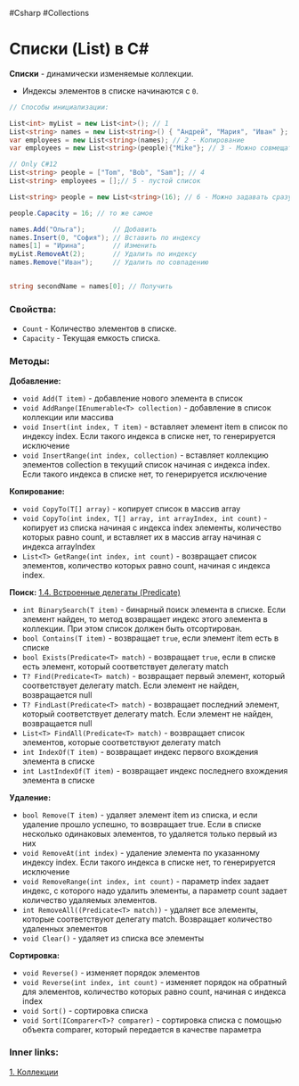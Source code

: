 #Csharp #Collections

# Списки (List) в C#

**Списки** - динамически изменяемые коллекции.
- Индексы элементов в списке начинаются с `0`.

```csharp
// Способы инициализации:

List<int> myList = new List<int>(); // 1
List<string> names = new List<string>() { "Андрей", "Мария", "Иван" };
var employees = new List<string>(names); // 2 - Копирование
var employees = new List<string>(people){"Mike"}; // 3 - Можно совмещать

// Only C#12
List<string> people = ["Tom", "Bob", "Sam"]; // 4
List<string> employees = [];// 5 - пустой список

List<string> people = new List<string>(16); // 6 - Можно задавать сразу размер (для оптимизации)

people.Capacity = 16; // то же самое

names.Add("Ольга");       // Добавить
names.Insert(0, "София"); // Вставить по индексу
names[1] = "Ирина";       // Изменить
myList.RemoveAt(2);       // Удалить по индексу
names.Remove("Иван");     // Удалить по совпадению


string secondName = names[0]; // Получить
```

### Свойства:
- `Count` - Количество элементов в списке.
- `Capacity` - Текущая емкость списка.

### Методы:
**Добавление:**
 - `void Add(T item)` - добавление нового элемента в список
 - `void AddRange(IEnumerable<T> collection)` - добавление в список коллекции или массива
- `void Insert(int index, T item)` - вставляет элемент item в список по индексу index. Если такого индекса в списке нет, то генерируется исключение
- `void InsertRange(int index, collection)` - вставляет коллекцию элементов collection в текущий список начиная с индекса index. Если такого индекса в списке нет, то генерируется исключение

**Копирование:**
- `void CopyTo(T[] array)` - копирует список в массив array
- `void CopyTo(int index, T[] array, int arrayIndex, int count)` - копирует из списка начиная с индекса index элементы, количество которых равно count, и вставляет их в массив array начиная с индекса arrayIndex
- `List<T> GetRange(int index, int count)` - возвращает список элементов, количество которых равно count, начиная с индекса index.

**Поиск:**
[1.4. Встроенные делегаты (Predicate)](1.%20Languages/C-sharp/0.%20Введение/3.%20Делегаты/1.4.%20Встроенные%20делегаты.md)
- `int BinarySearch(T item)` - бинарный поиск элемента в списке. Если элемент найден, то метод возвращает индекс этого элемента в коллекции. При этом список должен быть отсортирован.
- `bool Contains(T item)` - возвращает `true`, если элемент item есть в списке
- `bool Exists(Predicate<T> match)` - возвращает `true`, если в списке есть элемент, который соответствует делегату match
- `T? Find(Predicate<T> match)` - возвращает первый элемент, который соответствует делегату match. Если элемент не найден, возвращается null
- `T? FindLast(Predicate<T> match)` - возвращает последний элемент, который соответствует делегату match. Если элемент не найден, возвращается null
- `List<T> FindAll(Predicate<T> match)` - возвращает список элементов, которые соответствуют делегату match
- `int IndexOf(T item)` - возвращает индекс первого вхождения элемента в списке
- `int LastIndexOf(T item)` - возвращает индекс последнего вхождения элемента в списке

**Удаление:**
- `bool Remove(T item)` - удаляет элемент item из списка, и если удаление прошло успешно, то возвращает true. Если в списке несколько одинаковых элементов, то удаляется только первый из них
- `void RemoveAt(int index)` - удаление элемента по указанному индексу index. Если такого индекса в списке нет, то генерируется исключение
- `void RemoveRange(int index, int count)` - параметр index задает индекс, с которого надо удалить элементы, а параметр count задает количество удаляемых элементов.
- `int RemoveAll((Predicate<T> match))` - удаляет все элементы, которые соответствуют делегату match. Возвращает количество удаленных элементов
- `void Clear()` - удаляет из списка все элементы

**Сортировка:**
- `void Reverse()` - изменяет порядок элементов
- `void Reverse(int index, int count)` - изменяет порядок на обратный для элементов, количество которых равно count, начиная с индекса index
- `void Sort()` - сортировка списка
- `void Sort(IComparer<T>? comparer)` - сортировка списка с помощью объекта comparer, который передается в качестве параметра


### Inner links:
[1. Коллекции](1.%20Languages/C-sharp/0.%20Введение/3.%20Коллекции/1.%20Коллекции.md)
